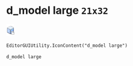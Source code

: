 # d_model large `21x32`
<img src="/img/d_model%20large.png" width=21 height=32>

``` CSharp
EditorGUIUtility.IconContent("d_model large")
```
```
d_model large
```

